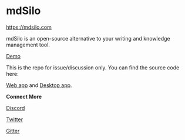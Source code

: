 # mdSilo

https://mdsilo.com


mdSilo is an open-source alternative to your writing and knowledge management tool.

[Demo](https://mdsilo.com/app/demo)  

This is the repo for issue/discussion only. You can find the source code here:

[Web app](https://github.com/danloh/mdSilo-web) and [Desktop app](https://github.com/danloh/mdSilo-app).


**Connect More**  

[Discord](https://discord.gg/EXYSEHRTFt)  

[Twitter](https://twitter.com/mdsiloapp)

[Gitter](https://gitter.im/mdSilo)  

